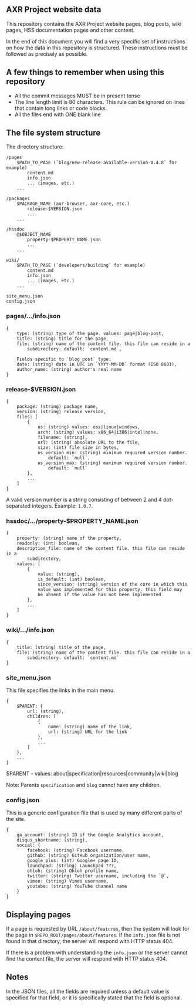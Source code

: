 AXR Project website data
------------------------
This repository contains the AXR Project website pages, blog posts, wiki pages,
HSS documentation pages and other content.

In the end of this document you will find a very specific set of instructions on
how the data in this repository is structured. These instructions must be
followed as precisely as possible.

## A few things to remember when using this repository
- All the commit messages MUST be in present tense
- The line length limit is 80 characters. This rule can be ignored on lines that
  contain long links or code blocks.
- All the files end with ONE blank line

## The file system structure

The directory structure:

	/pages
		$PATH_TO_PAGE (`blog/new-release-available-version-0.4.8` for example)
			content.md
			info.json
			... (images, etc.)
		...

	/packages
		$PACKAGE_NAME (axr-browser, axr-core, etc.)
			release-$VERSION.json
			...
		...

	/hssdoc
		@$OBJECT_NAME
			property-$PROPERTY_NAME.json
			...
		...

	wiki/
		$PATH_TO_PAGE (`developers/building` for example)
			content.md
			info.json
			... (images, etc.)
		...

	site_menu.json
	config.json

### pages/.../info.json

	{
		type: (string) type of the page. values: page|blog-post,
		title: (string) title for the page,
		file: (string) name of the content file. this file can reside in a
			subdirectory. default: `content.md`,

		Fields specific to `blog_post` type:
		date: (string) date in UTC in `YYYY-MM-DD` format (ISO 8601),
		author_name: (string) author's real name
	}

### release-$VERSION.json

	{
		package: (string) package name,
		version: (string) release version,
		files: [
			{
				os: (string) values: osx|linux|windows,
				arch: (string) values: x86_64|i386|intel|none,
				filename: (string),
				url: (string) absolute URL to the file,
				size: (int) file size in bytes,
				os_version_min: (string) minimum required version number.
					default: `null`,
				os_version_max: (string) maximum required version number.
					default: `null`
			},
			...
		]
	}

A valid version number is a string consisting of between 2 and 4 dot-separated
integers. Example: `1.0.7`.

### hssdoc/.../property-$PROPERTY_NAME.json

	{
		property: (string) name of the property,
		readonly: (int) boolean,
		description_file: name of the content file. this file can reside in a
			subdirectory,
		values: [
			{
				value: (string),
				is_default: (int) boolean,
				since_version: (string) version of the core in which this
				value was implemented for this property. this field may
				be absent if the value has not been implemented
			},
			...
		]
	}

### wiki/.../info.json

	{
		title: (string) title of the page,
		file: (string) name of the content file. this file can reside in a
			subdirectory. default: `content.md`
	}

### site_menu.json

This file specifies the links in the main menu.

	{
		$PARENT: {
			url: (string),
			children: [
				{
					name: (string) name of the link,
					url: (string) URL for the link
				},
				...
			]
		},
		...
	}

$PARENT - values: about|specification|resources|community|wiki|blog

Note: Parents `specification` and `blog` cannot have any children.


### config.json

This is a generic configuration file that is used by many different parts of the
site.

	{
		ga_account: (string) ID if the Google Analytics account,
		disqus_shortname: (string),
		social: {
			facebook: (string) Facebook username,
			github: (string) GitHub organization/user name,
			google_plus: (int) Google+ page ID,
			launchpad: (string) Launchpad ???,
			ohloh: (string) Ohloh profile name,
			twitter: (string) Twitter username, including the `@`,
			vimeo: (string) Vimeo username,
			youtube: (string) YouTube channel name
		}
	}

## Displaying pages

If a page is requested by URL `/about/features`, then the system will
look for the page in `$REPO_ROOT/pages/about/features`. If the
`info.json` file is not found in that directory, the server will respond
with HTTP status 404.

If there is a problem with understanding the `info.json` or the server
cannot find the content file, the server will respond with HTTP status
404.

## Notes

In the JSON files, all the fields are required unless a default value
is specified for that field, or it is specifically stated that the field
is optional.
